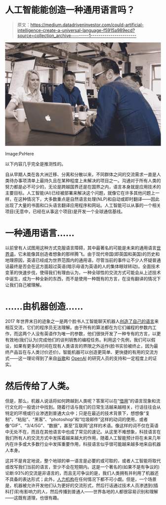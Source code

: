 # 人工智能能创造一种通用语言吗？

> 原文：<https://medium.datadriveninvestor.com/could-artificial-intelligence-create-a-universal-language-f5915a989ecd?source=collection_archive---------1----------------------->

![](img/ab2671a4b315af965cf1bcdcf83b45ed.png)

Image:PxHere

以下内容几乎完全是推测性的。

自从早期人类在各大洲迁移、分离和分散以来，不同群体之间的交流需求一直是人类待办事项清单上最持久且在某种程度上未解决的项目之一。沟通对于所有人类的努力都是必不可少的，无论是跨越国界还是在国界之内，语言本身就是应用技术的主要目标。人工智能(AI)已经被部署来解决这个问题，就像它在许多其他问题上一样，在这种情况下，大多数重点是自然语言处理(NLP)和自动或即时翻译——因此出现了大量的书面和口头语言翻译应用程序和网站。人工智能可以从事的一个相关项目(无意中，已经在从事这个项目)是开发一个全球通信基线。

# **一种通用语言……**

以前曾有人试图用这种方式克服语言障碍，其中最著名的可能是未来的通用语言[世界语](http://esperanto.net/en/)，它未能像其创造者想象的那样腾飞。由于现代帝国(即英国和美国)的历史和地理原因，英语已经成为世界范围内的通用语，尽管当前的事件让不少人怀疑普通话最终是否会在这方面超过英语(暗示母语为英语的人的集体眼球转动)。全面技术变革的快速步伐，使得我们有理由认为，一种全球性的交流方式可能会从上述技术中诞生，成为一种全新的东西，而不是使用一种既有的方言，在没有翻译的情况下让我们自己被理解。

# **……由机器创造……**

2017 年世界末日的迹象之一是两个脸书人工智能聊天机器人[创造了自己的语言](https://thenextweb.com/artificial-intelligence/2017/06/19/facebooks-ai-accidentally-created-its-own-language/)来相互交流，它们的程序员无法理解。由于所有的算法都在为它们编程的参数内工作，而这两个人没有英语作为唯一的参数，他们很快开发了一种专有的方言，以更有效地(我们认为)完成他们的谈判销售的编程任务。利用这个先例，我们可以假设，如果有更多的时间在现有人类语言的界限之外运作(脸书实验被终止，因为最终产品旨在与人类讨价还价)，智能机器可以创造更简单、更快捷的有用的交流方式——这一理论得到了来自[谷歌](https://www.newscientist.com/article/2114748-google-translate-ai-invents-its-own-language-to-translate-with/)和 [OpenAI](https://www.independent.co.uk/life-style/gadgets-and-tech/news/robots-create-new-language-to-work-together-a7636041.html) 的研究人员的支持和一定程度上的证实。

# 然后传给了人类。

但是，那么，机器人说话将如何跨越到人类呢？答案可以在“[借用](https://www.thoughtco.com/what-is-borrowing-language-1689176)”的语言现象和流行文化的一般诡计中找到。随着行话与我们的日常生活越来越相关，行话往往会从特定的环境或行业渗透到普通大众中；只是在最近的技术背景下，想想像“复制”、“粘贴”、“黑客”、“photoshop”和“垃圾邮件”这样的动词的使用，或者像“GIF”、“3/4/5G”、“数据”，甚至“互联网”这样的术语。像这样的词不仅在英语中无处不在，而且在其他语言中也成了常见的速记。从这里不难想象，科技语言在我们所有人的交流方式中发挥着越来越大的作用，随着人工智能预计将在未来几年内在许多或大多数行业中发挥重要作用，科技语言似乎很可能越来越多地来自机器人本身。

这并不是肯定地说，整个地球的单一语言是必要的或可取的，或者人工智能将取代或改写我们当前的语言，至少不会在短期内。这是一个著名的(如果不是有争议的)论断:93%的交流是非语言的，而且无可争议的是，我们人类拥有并利用了机器还不具备的表达形式；此外，[人力机构](https://plato.stanford.edu/entries/agency/)在任何情况下都不可小觑。但是，一个场景是，机器被允许开发他们认为更好的交流形式，然后行话通过技术人员渗透到(插科打诨)有影响力的人，然后传播到普通人——世界各地的人都很容易识别和理解——这既有道理，也很有趣。